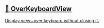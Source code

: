 ## [📄️<!-- --> <!-- -->OverKeyboardView](/react-native-keyboard-controller/pr-preview/pr-1103/docs/api/views/over-keyboard-view.md)

[Display views over keyboard without closing it.](/react-native-keyboard-controller/pr-preview/pr-1103/docs/api/views/over-keyboard-view.md)
